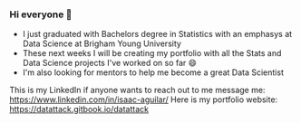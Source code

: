 ### Hi everyone 👋

<!--
**isaacaguilar97/isaacaguilar97** is a ✨ _special_ ✨ repository because its `README.md` (this file) appears on your GitHub profile.

Here are some ideas to get you started:

- 🔭 I’m currently working on ...
- 🌱 I’m currently learning ...
- 👯 I’m looking to collaborate on ...
- 🤔 I’m looking for help with ...
- 💬 Ask me about ...
- 📫 How to reach me: ...
- 😄 Pronouns: ...
- ⚡ Fun fact: ...
-->

- I just graduated with Bachelors degree in Statistics with an emphasys at Data Science at Brigham Young University
- These next weeks I will be creating my portfolio with all the Stats and Data Science projects I've worked on so far 😄
- I'm also looking for mentors to help me become a great Data Scientist

This is my LinkedIn if anyone wants to reach out to me message me: https://www.linkedin.com/in/isaac-aguilar/
Here is my portfolio website: https://datattack.gitbook.io/datattack
